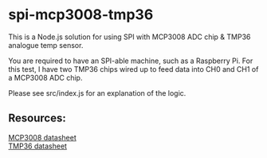 spi-mcp3008-tmp36
=================

This is a Node.js solution for using SPI with MCP3008 ADC chip &amp; TMP36 analogue temp sensor.

You are required to have an SPI-able machine, such as a Raspberry Pi. For this test, I have two TMP36 chips wired up to feed data into CH0 and CH1 of a MCP3008 ADC chip.

Please see src/index.js for an explanation of the logic.

## Resources:
[MCP3008 datasheet](http://www.adafruit.com/datasheets/MCP3008.pdf)  
[TMP36 datasheet](http://www.analog.com/static/imported-files/data_sheets/TMP35_36_37.pdf)
